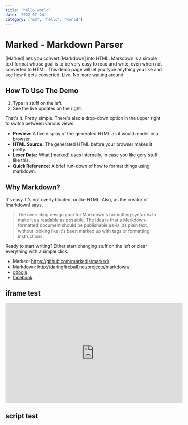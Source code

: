 ```yaml
---
title: 'hello world'
date: '2022-07-24'
category: ['md', 'hello', 'world']
---
```


# Marked - Markdown Parser

[Marked] lets you convert [Markdown] into HTML.  Markdown is a simple text format whose goal is to be very easy to read and write, even when not converted to HTML.  This demo page will let you type anything you like and see how it gets converted.  Live.  No more waiting around.

## How To Use The Demo

1. Type in stuff on the left.
2. See the live updates on the right.

That's it.  Pretty simple.  There's also a drop-down option in the upper right to switch between various views:

- **Preview:**  A live display of the generated HTML as it would render in a browser.
- **HTML Source:**  The generated HTML before your browser makes it pretty.
- **Lexer Data:**  What [marked] uses internally, in case you like gory stuff like this.
- **Quick Reference:**  A brief run-down of how to format things using markdown.

## Why Markdown?

It's easy.  It's not overly bloated, unlike HTML.  Also, as the creator of [markdown] says,

> The overriding design goal for Markdown's
> formatting syntax is to make it as readable
> as possible. The idea is that a
> Markdown-formatted document should be
> publishable as-is, as plain text, without
> looking like it's been marked up with tags
> or formatting instructions.

Ready to start writing?  Either start changing stuff on the left or
clear everything with a simple click.

- Marked: https://github.com/markedjs/marked/
- Markdown: http://daringfireball.net/projects/markdown/
- [google](https://www.google.com)
- [facebook](https://www.facebook.com)

## iframe test

<iframe width="560" height="315" src="https://www.youtube.com/embed/cAmRG-GWMhM" title="YouTube video player" frameborder="0" allow="accelerometer; autoplay; clipboard-write; encrypted-media; gyroscope; picture-in-picture" allowfullscreen></iframe>

## script test

<script src="https://gist.github.com/tzynwang/fd1bcbd91bfe5216b06bcb6c4e48b789.js"></script>